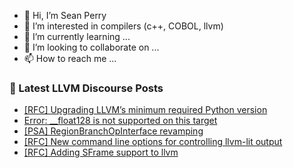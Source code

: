 - 👋 Hi, I’m Sean Perry
- 👀 I’m interested in compilers (c++, COBOL, llvm)
- 🌱 I’m currently learning ...
- 💞️ I’m looking to collaborate on ...
- 📫 How to reach me ...

<!---
s66perry/s66perry is a ✨ special ✨ repository because its `README.md` (this file) appears on your GitHub profile.
You can click the Preview link to take a look at your changes.
--->
### 📕 Latest LLVM Discourse Posts

<!-- DISCOURSE-LLVM:START -->
- [[RFC] Upgrading LLVM’s minimum required Python version](https://discourse.llvm.org/t/rfc-upgrading-llvm-s-minimum-required-python-version/88605#post_1)
- [Error: __float128 is not supported on this target](https://discourse.llvm.org/t/error-float128-is-not-supported-on-this-target/72397#post_2)
- [[PSA] RegionBranchOpInterface revamping](https://discourse.llvm.org/t/psa-regionbranchopinterface-revamping/88583#post_4)
- [[RFC] New command line options for controlling llvm-lit output](https://discourse.llvm.org/t/rfc-new-command-line-options-for-controlling-llvm-lit-output/88568#post_7)
- [[RFC] Adding SFrame support to llvm](https://discourse.llvm.org/t/rfc-adding-sframe-support-to-llvm/86900#post_19)
<!-- DISCOURSE-LLVM:END -->
